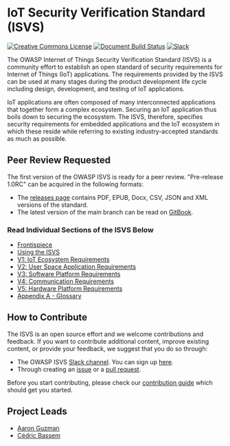 # IoT Security Verification Standard (ISVS)

[![Creative Commons License](https://licensebuttons.net/l/by-sa/4.0/88x31.png)](https://creativecommons.org/licenses/by-sa/4.0/ "CC BY-SA 4.0")
[![Document Build Status](https://github.com/OWASP/IoT-Security-Verification-Standard-ISVS/workflows/Document%20Build/badge.svg)](https://github.com/OWASP/IoT-Security-Verification-Standard-ISVS/actions?workflow%3A"Document+Build")
[![Slack](https://img.shields.io/badge/chat%20on-slack-46BC99.svg)](https://owasp.slack.com/messages/project-isvs)


The OWASP Internet of Things Security Verification Standard (ISVS) is a community effort to establish an open standard of security requirements for Internet of Things (IoT) applications. The requirements provided by the ISVS can be used at many stages during the product development life cycle including design, development, and testing of IoT applications.

IoT applications are often composed of many interconnected applications that together form a complex ecosystem. Securing an IoT application thus boils down to securing the ecosystem. The ISVS, therefore, specifies security requirements for embedded applications and the IoT ecosystem in which these reside while referring to existing industry-accepted standards as much as possible.

## Peer Review Requested
The first version of the OWASP ISVS is ready for a peer review. "Pre-release 1.0RC" can be acquired in the following formats:

* The [releases page](https://github.com/OWASP/IoT-Security-Verification-Standard-ISVS/releases) contains PDF, EPUB, Docx, CSV, JSON and XML versions of the standard.
* The latest version of the main branch can be read on [GitBook](https://owasp-isvs.gitbook.io/owasp-isvs-pr).

### Read Individual Sections of the ISVS Below
* [Frontispiece](https://github.com/OWASP/IoT-Security-Verification-Standard-ISVS/blob/master/en/0x01-Frontispiece.md)
* [Using the ISVS](https://github.com/OWASP/IoT-Security-Verification-Standard-ISVS/blob/master/en/Using_ISVS.md)
* [V1: IoT Ecosystem Requirements](https://github.com/OWASP/IoT-Security-Verification-Standard-ISVS/blob/master/en/V1-IoT_Ecosystem_Requirements.md)
* [V2: User Space Application Requirements](https://github.com/OWASP/IoT-Security-Verification-Standard-ISVS/blob/master/en/V2-User_Space_Application_Requirements.md)
* [V3: Software Platform Requirements](https://github.com/OWASP/IoT-Security-Verification-Standard-ISVS/blob/master/en/V3-Software_Platform_Requirements.md)
* [V4: Communication Requirements](https://github.com/OWASP/IoT-Security-Verification-Standard-ISVS/blob/master/en/V4-Communication_Requirements.md)
* [V5: Hardware Platform Requirements](https://github.com/OWASP/IoT-Security-Verification-Standard-ISVS/blob/master/en/V5-Hardware_Platform_Requirements.md)
* [Appendix A - Glossary](https://github.com/OWASP/IoT-Security-Verification-Standard-ISVS/blob/master/en/Appendix_A-Glossary.md)

## How to Contribute
The ISVS is an open source effort and we welcome contributions and feedback. If you want to contribute additional content, improve existing content, or provide your feedback, we suggest that you do so through:

* The OWASP ISVS [Slack channel](https://owasp.slack.com/messages/project-isvs/details/). You can sign up [here](https://owasp.slack.com/join/shared_invite/zt-g398htpy-AZ40HOM1WUOZguJKbblqkw#/).
* Through creating an [issue](https://github.com/OWASP/IoT-Security-Verification-Standard-ISVS/issues) or a [pull request](https://github.com/OWASP/IoT-Security-Verification-Standard-ISVS/pulls).

Before you start contributing, please check our [contribution guide](https://github.com/OWASP/IoT-Security-Verification-Standard-ISVS/blob/master/Contributing.md "Contribution Guide") which should get you started.

## Project Leads
* [Aaron Guzman](mailto:aaron.guzman@owasp.org)
* [Cédric Bassem](mailto:cedric.bassem@owasp.org)
